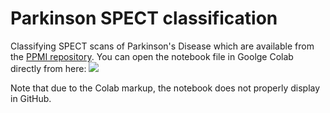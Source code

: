 # Parkinson SPECT classification
Classifying SPECT scans of Parkinson's Disease which are available from the [PPMI repository](https://www.ppmi-info.org/access-data-specimens/download-data/). You can open the notebook file in Goolge Colab directly from here:
[<img src="https://colab.research.google.com/assets/colab-badge.svg">](https://colab.research.google.com/github/mtwenzel/parkinson-classification/blob/master/PPMI-InceptionV3.ipynb)

Note that due to the Colab markup, the notebook does not properly display in GitHub.
